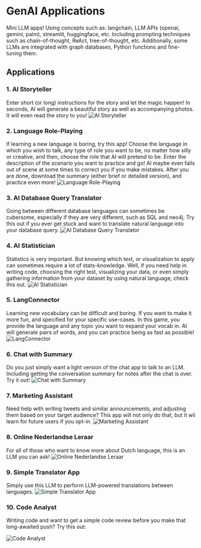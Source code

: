 # GenAI Applications
Mini LLM apps! Using concepts such as: langchain, LLM APIs (openai, gemini, palm), streamlit, huggingface, etc. Including prompting techniques such as chain-of-thought, ReAct, tree-of-thought, etc. Additionally, some LLMs are integrated with graph databases, Python functions and fine-tuning them.

## Applications
### 1. AI Storyteller
Enter short (or long) instructions for the story and let the magic happen! In seconds, AI will generate a beautiful story as well as accompanying photos. It will even read the story to you!
![AI Storyteller](demo_videos/storyteller_with_media.gif)

### 2. Language Role-Playing
If learning a new language is boring, try this app! Choose the language in which you wish to talk, any type of role you want to be, no matter how silly or creative, and then, choose the role that AI will pretend to be. Enter the description of the scenario you want to practice and go! AI maybe even falls out of scene at some times to correct you if you make mistakes. After you are done, download the summary (either brief or detailed version), and practice even more!
![Language Role-Playing](demo_videos/language_role_player.gif)

### 3. AI Database Query Translator
Going between different database languages can sometimes be cubersome, especially if they are very different, such as SQL and neo4j. Try this out if you ever get stuck and want to translate natural language into your database query.
![AI Database Query Translator](demo_videos/text_to_sql_query.gif)

### 4. AI Statistician
Statistics is very important. But knowing which text, or visualization to apply can sometimes require a lot of stats-knowledge. Well, if you need help in writing code, choosing the right test, visualizing your data, or even simply gathering information from your dataset by using natural language, check this out.
![AI Statistician](demo_videos/data_reader.gif)

### 5. LangConnector
Learning new vocabulary can be difficult and boring. If you want to make it more fun, and specified for your specific use-cases. In this game, you provide the language and any topic you want to expand your vocab in. AI will generate pairs of words, and you can practice being as fast as possible!
![LangConnector](demo_videos/language_connector.gif)

### 6. Chat with Summary
Do you just simply want a light version of the chat app to talk to an LLM. Including getting the conversation summary for notes after the chat is over. Try it out!
![Chat with Summary](demo_videos/chat_summarizer.gif)

### 7. Marketing Assistant
Need help with writing tweets and similar announcements, and adjusting them based on your target audience? This app will not only do that, but it wil learn for future users if you opt-in.
![Marketing Assistant](demo_videos/marketing_assistant.gif)

### 8. Online Nederlandse Leraar
For all of those who want to know more about Dutch language, this is an LLM you can ask!
![Online Nederlandse Leraar](demo_videos/chat_model.gif)

### 9. Simple Translator App
Simply use this LLM to perform LLM-powered translations between languages.
![Simple Translator App](demo_videos/simple_translator_app.gif)

### 10. Code Analyst

Writing code and want to get a simple code review before you make that long-awaited push? Try this out:

![Code Analyst](demo_videos/code_analyst.gif)
